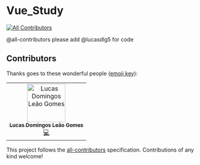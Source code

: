 # Vue_Study
[![All Contributors](https://img.shields.io/badge/all_contributors-1-orange.svg?style=flat-square)](#contributors)

@all-contributors please add @lucasdlg5 for code

## Contributors

Thanks goes to these wonderful people ([emoji key](https://allcontributors.org/docs/en/emoji-key)):

<!-- ALL-CONTRIBUTORS-LIST:START - Do not remove or modify this section -->
<!-- prettier-ignore -->
<table><tr><td align="center"><a href="https://github.com/lucasdlg5"><img src="https://avatars0.githubusercontent.com/u/15839576?v=4" width="100px;" alt="Lucas Domingos Leão Gomes"/><br /><sub><b>Lucas Domingos Leão Gomes</b></sub></a><br /><a href="https://github.com/lucasdlg5/Vue_Study/commits?author=lucasdlg5" title="Code">💻</a></td></tr></table>

<!-- ALL-CONTRIBUTORS-LIST:END -->

This project follows the [all-contributors](https://github.com/all-contributors/all-contributors) specification. Contributions of any kind welcome!